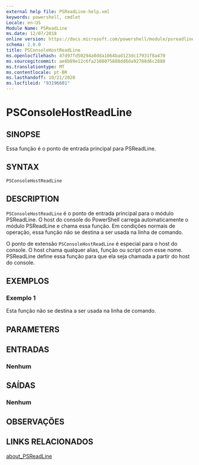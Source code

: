 ```yaml
---
external help file: PSReadLine-help.xml
keywords: powershell, cmdlet
Locale: en-US
Module Name: PSReadLine
ms.date: 12/07/2018
online version: https://docs.microsoft.com/powershell/module/psreadline/psconsolehostreadline?view=powershell-7&WT.mc_id=ps-gethelp
schema: 2.0.0
title: PSConsoleHostReadLine
ms.openlocfilehash: 47d97fd50294a0dda1064bad123dc17931f8a470
ms.sourcegitcommit: ae8b89e12c6fa2108075888dd6da92788d6c2888
ms.translationtype: MT
ms.contentlocale: pt-BR
ms.lasthandoff: 10/21/2020
ms.locfileid: "93196601"
---
```

# PSConsoleHostReadLine

## SINOPSE
Essa função é o ponto de entrada principal para PSReadLine.

## SYNTAX

```
PSConsoleHostReadLine
```

## DESCRIPTION

`PSConsoleHostReadLine` é o ponto de entrada principal para o módulo PSReadLine. O host do console do PowerShell carrega automaticamente o módulo PSReadLine e chama essa função. Em condições normais de operação, essa função não se destina a ser usada na linha de comando.

O ponto de extensão `PSConsoleHostReadLine` é especial para o host do console. O host chama qualquer alias, função ou script com esse nome. PSReadLine define essa função para que ela seja chamada a partir do host do console.

## EXEMPLOS

### Exemplo 1

Esta função não se destina a ser usada na linha de comando.

## PARAMETERS

## ENTRADAS

### Nenhum

## SAÍDAS

### Nenhum

## OBSERVAÇÕES

## LINKS RELACIONADOS

[about_PSReadLine](./About/about_PSReadLine.md)
